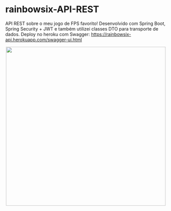 # rainbowsix-API-REST
API REST sobre o meu jogo de FPS favorito! Desenvolvido com Spring Boot, Spring Security + JWT e também utilizei classes DTO para transporte de dados.
Deploy no heroku com Swagger: https://rainbowsix-api.herokuapp.com/swagger-ui.html


<div align="center">
    <img heigth="1000" width="500" src="https://user-images.githubusercontent.com/88911545/175468582-ea007b24-2d84-4f49-8571-da6a27a05386.jpeg"/>
</div>
